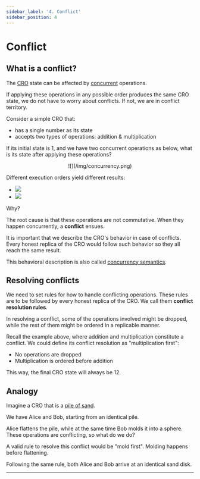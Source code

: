 ```yaml
---
sidebar_label: '4. Conflict'
sidebar_position: 4
---
```


# Conflict

## What is a conflict?
The [CRO](./cro.md) state can be affected by [concurrent](./concurrency.md) operations.

If applying these operations in any possible order produces the same CRO state, we do not have to worry about conflicts. If not, we are in conflict territory.

Consider a simple CRO that:
- has a single number as its state
- accepts two types of operations: addition & multiplication

If its initial state is 1, and we have two concurrent operations as below, what is its state after applying these operations?

<div align="center">
    ![](/img/concurrency.png)
</div>

Different execution orders yield different results:
- ![](https://latex.codecogs.com/svg.latex?(1+7)\cdot3+2=26)
- ![](https://latex.codecogs.com/svg.latex?(1\cdot3)+7+2=12)

Why?

The root cause is that these operations are not commutative. When they happen concurrently, a **conflict** ensues.

It is important that we describe the CRO's behavior in case of conflicts. Every honest replica of the CRO would follow such behavior so they all reach the same result.

This behavioral description is also called [concurrency semantics](https://en.wikipedia.org/wiki/Concurrency_semantics).

## Resolving conflicts

We need to set rules for how to handle conflicting operations. These rules are to be followed by every honest replica of the CRO. We call them **conflict resolution rules**.

In resolving a conflict, some of the operations involved might be dropped, while the rest of them might be ordered in a replicable manner.

Recall the example above, where addition and multiplication constitute a conflict. We could define its conflict resolution as "multiplication first":
- No operations are dropped
- Multiplication is ordered before addition

This way, the final CRO state will always be 12.


## Analogy

Imagine a CRO that is a [pile of sand](https://blog.topology.gg/the-origins-of-topology-from-ledgers-to-sandcastles-part-2/).

We have Alice and Bob, starting from an identical pile.

Alice flattens the pile, while at the same time Bob molds it into a sphere. These operations are conflicting, so what do we do?

A valid rule to resolve this conflict would be "mold first". Molding happens before flattening.

Following the same rule, both Alice and Bob arrive at an identical sand disk.

---